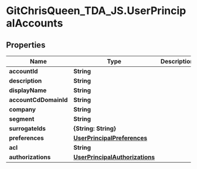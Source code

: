 # GitChrisQueen_TDA_JS.UserPrincipalAccounts

## Properties
Name | Type | Description | Notes
------------ | ------------- | ------------- | -------------
**accountId** | **String** |  | [optional] 
**description** | **String** |  | [optional] 
**displayName** | **String** |  | [optional] 
**accountCdDomainId** | **String** |  | [optional] 
**company** | **String** |  | [optional] 
**segment** | **String** |  | [optional] 
**surrogateIds** | **{String: String}** |  | [optional] 
**preferences** | [**UserPrincipalPreferences**](UserPrincipalPreferences.md) |  | [optional] 
**acl** | **String** |  | [optional] 
**authorizations** | [**UserPrincipalAuthorizations**](UserPrincipalAuthorizations.md) |  | [optional] 
